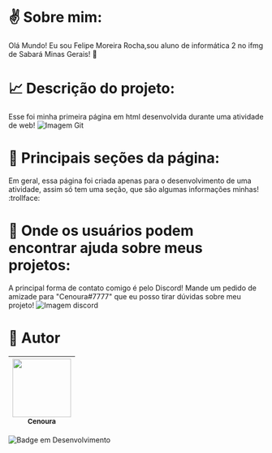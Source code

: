 # :v: Sobre mim:
Olá Mundo! Eu sou Felipe Moreira Rocha,sou aluno de informática 2 no ifmg de Sabará Minas Gerais! :wine_glass:

# :chart_with_upwards_trend: Descrição do projeto:
Esse foi minha primeira página em html desenvolvida durante uma atividade de web!
![Imagem Git](https://play-lh.googleusercontent.com/85WnuKkqDY4gf6tndeL4_Ng5vgRk7PTfmpI4vHMIosyq6XQ7ZGDXNtYG2s0b09kJMw)

# :bookmark_tabs: Principais seções da página:
Em geral, essa página foi criada apenas para o desenvolvimento de uma atividade, assim só tem uma seção, que são algumas informações minhas! :trollface:

# :speech_balloon: Onde os usuários podem encontrar ajuda sobre meus projetos:
A principal forma de contato comigo é pelo Discord! Mande um pedido de amizade para "Cenoura#7777" que eu posso tirar dúvidas sobre meu projeto!
![Imagem discord](https://www.remessaonline.com.br/blog/wp-content/uploads/2022/06/discord.jpg)
# :wine_glass: Autor

|[<img src="https://steamuserimages-a.akamaihd.net/ugc/770618227534782780/A86C2AF0C27307B2FC4C27800A4606A25B8A9EF3/?imw=512&&ima=fit&impolicy=Letterbox&imcolor=%23000000&letterbox=false" width=115><br><sub> Cenoura </sub>](https://github.com/Cenouraprojetinhosuwu) | 
| :---: | 
![Badge em Desenvolvimento](http://img.shields.io/static/v1?label=STATUS&message=EM%20DESENVOLVIMENTO&color=GREEN&style=for-the-badge)
